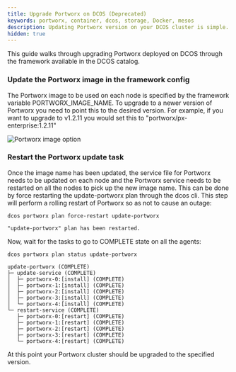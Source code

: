 ```yaml
---
title: Upgrade Portworx on DCOS (Deprecated)
keywords: portworx, container, dcos, storage, Docker, mesos
description: Updating Portworx version on your DCOS cluster is simple. Follow this guide to find out how.
hidden: true
---
```


This guide walks through upgrading Portworx deployed on DCOS through the framework available in the DCOS catalog.

### Update the Portworx image in the framework config

The Portworx image to be used on each node is specified by the framework variable PORTWORX_IMAGE_NAME.
To upgrade to a newer version of Portworx you need to point this to the desired version.
For example, if you want to upgrade to v1.2.11 you would set this to "portworx/px-enterprise:1.2.11"

![Portworx image option](/img/dcos-px-image-option.png)

### Restart the Portworx update task

Once the image name has been updated, the service file for Portworx needs to be updated on each node and the Portworx service needs to be restarted on all the nodes to pick up the new image name. This can be done by force restarting the update-portworx plan through the dcos cli. This step will perform a rolling restart of Portworx so as not to cause an
outage:

```text
dcos portworx plan force-restart update-portworx
```

```output
"update-portworx" plan has been restarted.
```

Now, wait for the tasks to go to COMPLETE state on all the agents:

```text
dcos portworx plan status update-portworx
```

```output
update-portworx (COMPLETE)
├─ update-service (COMPLETE)
│  ├─ portworx-0:[install] (COMPLETE)
│  ├─ portworx-1:[install] (COMPLETE)
│  ├─ portworx-2:[install] (COMPLETE)
│  ├─ portworx-3:[install] (COMPLETE)
│  └─ portworx-4:[install] (COMPLETE)
└─ restart-service (COMPLETE)
   ├─ portworx-0:[restart] (COMPLETE)
   ├─ portworx-1:[restart] (COMPLETE)
   ├─ portworx-2:[restart] (COMPLETE)
   ├─ portworx-3:[restart] (COMPLETE)
   └─ portworx-4:[restart] (COMPLETE)
```

At this point your Portworx cluster should be upgraded to the specified version.

